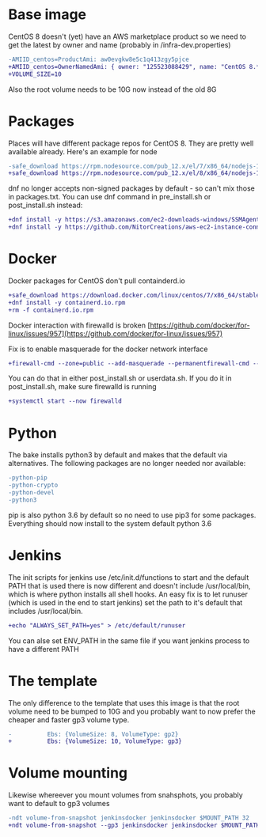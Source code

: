 # Base image

CentOS 8 doesn't (yet) have an AWS marketplace product so we need to get the latest by owner and name (probably in /infra-dev.properties)

```diff
-AMIID_centos=ProductAmi: aw0evgkw8e5c1q413zgy5pjce
+AMIID_centos=OwnerNamedAmi: { owner: "125523088429", name: "CentOS 8.*x86_64" }
+VOLUME_SIZE=10

```

Also the root volume needs to be 10G now instead of the old 8G

# Packages

Places will have different package repos for CentOS 8. They are pretty well available already. Here's an example for node

```diff
-safe_download https://rpm.nodesource.com/pub_12.x/el/7/x86_64/nodejs-12.14.1-1nodesource.x86_64.rpm 34ec81a11d752eb9f52db9dbc4349102e890f11d3a53239f596c5ec1277cd210 nodejs.rpm &
+safe_download https://rpm.nodesource.com/pub_12.x/el/8/x86_64/nodejs-12.18.3-1nodesource.x86_64.rpm 3e6b56f07a13c6c894fb28f899829423f48de2dad723b48b6298db4df042e525 nodejs.rpm &

```

dnf no longer accepts non-signed packages by default - so can't mix those in packages.txt. You can use dnf command in pre\_install.sh or post\_install.sh instead:

```diff
+dnf install -y https://s3.amazonaws.com/ec2-downloads-windows/SSMAgent/latest/linux_amd64/amazon-ssm-agent.rpm
+dnf install -y https://github.com/NitorCreations/aws-ec2-instance-connect-config/releases/download/v1.1-10/ec2-instance-connect-1.1-10.noarch.rpm
```

# Docker

Docker packages for CentOS don't pull containderd.io

```diff
+safe_download https://download.docker.com/linux/centos/7/x86_64/stable/Packages/containerd.io-1.2.6-3.3.el7.x86_64.rpm 90679e91563f72708b5fe9c21acb2d1788b7fddbc796b86d55d67a04aad2278b containerd.io.rpm
+dnf install -y containerd.io.rpm
+rm -f containerd.io.rpm
```

Docker interaction with firewalld is broken [https://github.com/docker/for-linux/issues/957](https://github.com/docker/for-linux/issues/957)

Fix is to enable masquerade for the docker network interface

```diff
+firewall-cmd --zone=public --add-masquerade --permanentfirewall-cmd --reload

```

You can do that in either post\_install.sh or userdata.sh. If you do it in post\_install.sh, make sure firewalld is running

```diff
+systemctl start --now firewalld
```

# Python

The bake installs python3 by default and makes that the default via alternatives. The following packages are no longer needed nor available:

```diff
-python-pip
-python-crypto
-python-devel
-python3
```

pip is also python 3.6 by default so no need to use pip3 for some packages. Everything should now install to the system default python 3.6

# Jenkins

The init scripts for jenkins use /etc/init.d/functions to start and the default PATH that is used there is now different and doesn't include /usr/local/bin, which is where python installs all shell hooks. An easy fix is to let runuser (which is used in the end to start jenkins) set the path to it's default that includes /usr/local/bin.

```diff
+echo "ALWAYS_SET_PATH=yes" > /etc/default/runuser
```

You can alse set ENV\_PATH in the same file if you want jenkins process to have a different PATH

# The template

The only difference to the template that uses this image is that the root volume need to be bumped to 10G and you probably want to now prefer the cheaper and faster gp3 volume type.

```diff
-          Ebs: {VolumeSize: 8, VolumeType: gp2}
+          Ebs: {VolumeSize: 10, VolumeType: gp3}
```

# Volume mounting

Likewise whereever you mount volumes from snahsphots, you probably want to default to gp3 volumes

```diff
-ndt volume-from-snapshot jenkinsdocker jenkinsdocker $MOUNT_PATH 32
+ndt volume-from-snapshot --gp3 jenkinsdocker jenkinsdocker $MOUNT_PATH 32
```
